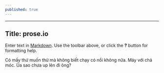 ```yaml
---
published: true
---
```


---
Title: prose.io
---

Enter text in [Markdown](http://daringfireball.net/projects/markdown/). Use the toolbar above, or click the **?** button for formatting help.

Có mấy thứ muốn thử mà không biết chạy có nổi không nữa. Máy với chả móc. Ủa sao chưa up lên đi ông?
